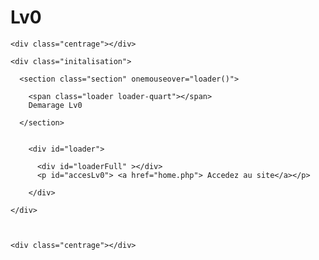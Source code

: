# Lv0<!DOCTYPE html>
<html>
  
<head >
        <link rel="shortcut icon " href="../Images/FondMunDurf2.PNG" type="image/x-icon"/>
        <meta charset="utf-8" />
        <link rel="stylesheet" href="steelsheet.css"> 
        <title>Démarage</title>
</head>
<body >




	<div class="centrage"></div>

	<div class="initalisation">

      <section class="section" onemouseover="loader()">

        <span class="loader loader-quart"></span>
        Demarage Lv0

      </section>


        <div id="loader">
          
          <div id="loaderFull" ></div>
          <p id="accesLv0"> <a href="home.php"> Accedez au site</a></p>

        </div>  
     
    </div>



	<div class="centrage"></div>
 <script>
        window.onload=function loader() {
            var elem = document.getElementById("loaderFull"); 
            var width = 1;
            var id = setInterval(frame, 10);
            function frame() {
                if (width >= 100) {
                    clearInterval(id);
                } else {
                    width++; 
                    elem.style.width = width + '%'; 
                }
            }

        }
</script>

<script >
  
       alerte("hey")

           
        }

</script>
</body>
</html>

 
